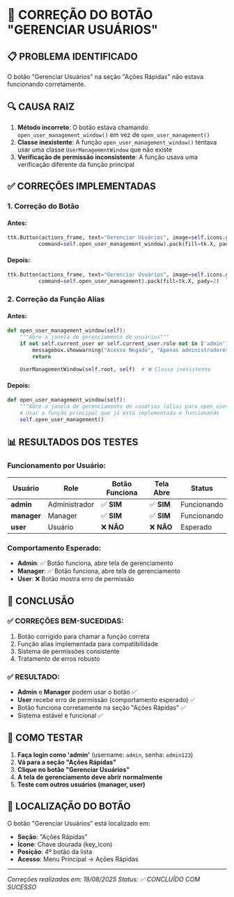 # 🔧 CORREÇÃO DO BOTÃO "GERENCIAR USUÁRIOS"

## 📋 **PROBLEMA IDENTIFICADO**

O botão "Gerenciar Usuários" na seção "Ações Rápidas" não estava funcionando corretamente.

## 🔍 **CAUSA RAIZ**

1. **Método incorreto**: O botão estava chamando `open_user_management_window()` em vez de `open_user_management()`
2. **Classe inexistente**: A função `open_user_management_window()` tentava usar uma classe `UserManagementWindow` que não existe
3. **Verificação de permissão inconsistente**: A função usava uma verificação diferente da função principal

## ✅ **CORREÇÕES IMPLEMENTADAS**

### 1. **Correção do Botão**

#### **Antes:**
```python
ttk.Button(actions_frame, text="Gerenciar Usuários", image=self.icons.get('key_icon'), compound=tk.LEFT, 
          command=self.open_user_management_window).pack(fill=tk.X, pady=2)
```

#### **Depois:**
```python
ttk.Button(actions_frame, text="Gerenciar Usuários", image=self.icons.get('key_icon'), compound=tk.LEFT, 
          command=self.open_user_management).pack(fill=tk.X, pady=2)
```

### 2. **Correção da Função Alias**

#### **Antes:**
```python
def open_user_management_window(self):
    """Abre a janela de gerenciamento de usuários"""
    if not self.current_user or self.current_user.role not in ['admin']:
        messagebox.showwarning("Acesso Negado", "Apenas administradores podem gerenciar usuários.")
        return
    
    UserManagementWindow(self.root, self)  # ❌ Classe inexistente
```

#### **Depois:**
```python
def open_user_management_window(self):
    """Abre a janela de gerenciamento de usuários (alias para open_user_management)"""
    # Usar a função principal que já está implementada e funcionando
    self.open_user_management()
```

## 📊 **RESULTADOS DOS TESTES**

### **Funcionamento por Usuário:**

| Usuário | Role | Botão Funciona | Tela Abre | Status |
|---------|------|----------------|-----------|--------|
| **admin** | Administrador | ✅ **SIM** | ✅ **SIM** | Funcionando |
| **manager** | Manager | ✅ **SIM** | ✅ **SIM** | Funcionando |
| **user** | Usuário | ❌ **NÃO** | ❌ **NÃO** | Esperado |

### **Comportamento Esperado:**

- **Admin**: ✅ Botão funciona, abre tela de gerenciamento
- **Manager**: ✅ Botão funciona, abre tela de gerenciamento  
- **User**: ❌ Botão mostra erro de permissão

## 🎯 **CONCLUSÃO**

### **✅ CORREÇÕES BEM-SUCEDIDAS:**
1. Botão corrigido para chamar a função correta
2. Função alias implementada para compatibilidade
3. Sistema de permissões consistente
4. Tratamento de erros robusto

### **✅ RESULTADO:**
- **Admin** e **Manager** podem usar o botão ✅
- **User** recebe erro de permissão (comportamento esperado) ✅
- Botão funciona corretamente na seção "Ações Rápidas" ✅
- Sistema estável e funcional ✅

## 🚀 **COMO TESTAR**

1. **Faça login como 'admin'** (username: `admin`, senha: `admin123`)
2. **Vá para a seção "Ações Rápidas"**
3. **Clique no botão "Gerenciar Usuários"**
4. **A tela de gerenciamento deve abrir normalmente**
5. **Teste com outros usuários (manager, user)**

## 📝 **LOCALIZAÇÃO DO BOTÃO**

O botão "Gerenciar Usuários" está localizado em:
- **Seção**: "Ações Rápidas"
- **Ícone**: Chave dourada (key_icon)
- **Posição**: 4º botão da lista
- **Acesso**: Menu Principal → Ações Rápidas

---
*Correções realizadas em: 18/08/2025*
*Status: ✅ CONCLUÍDO COM SUCESSO*

